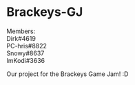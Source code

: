 # Brackeys-GJ
Members:<br>
Dirk#4619<br>
PC-hris#8822<br>
Snowy#8637<br>
ImKodi#3636<br>

Our project for the Brackeys Game Jam! :D
